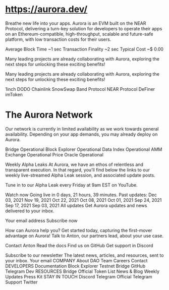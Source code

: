 # https://aurora.dev/

Breathe new life into your apps.
Aurora is an EVM built on the NEAR Protocol, delivering a turn-key solution for developers to operate their apps on an Ethereum-compatible, high-throughput, scalable and future-safe platform, with low transaction costs for their users.

Average Block Time
~1 sec
Transaction Finality
~2 sec
Typical Cost
~$ 0.00


Many leading projects are already collaborating with Aurora, exploring the next steps for unlocking these exciting benefits!



Many leading projects are already collaborating with Aurora, exploring the next steps for unlocking these exciting benefits!

1inch
DODO
Chainlink
SnowSwap
Band Protocol
NEAR Protocol
DeFiner
imToken

# The Aurora Network

Our network is currently in limited availability as we work towards general availability. Depending on your app demands, you may already deploy on Aurora.


Bridge
Operational
Block Explorer
Operational
Data Index
Operational
AMM Exchange
Operational
Price Oracle
Operational

Weekly Alpha Leaks
At Aurora, we have an ethos of relentless and transparent execution. In that regard, you’ll find below the links to our weekly live-streamed Alpha Leak session, and associated update posts.


Tune in to our Alpha Leak every Friday at 9am EST on YouTube.

Watch now
Going live in 0 days, 21 hours, 39 minutes.
Past updates:
Dec 03, 2021
Nov 19, 2021
Oct 22, 2021
Oct 08, 2021
Oct 01, 2021
Sep 24, 2021
Sep 17, 2021
Sep 03, 2021
All updates
Get Aurora updates and news delivered to your inbox.

Your email address
Subscribe now

How can Aurora help you?
Get started today, capturing the first-mover advantage on Aurora! Talk to Anton, our partners lead, about your use case.

Contact Anton
Read the docs
Find us on GitHub
Get support in Discord

Subscribe to our newsletter
The latest news, articles, and resources, sent to your inbox.
Your email
COMPANY
About
DAO
Team
Careers
Contact
DEVELOPERS
Documentation
Block Explorer
Testnet Bridge
GitHub
Telegram Dev
RESOURCES
Bridge
Official Token List
News & Blog
Weekly Updates
Press Kit
STAY IN TOUCH
Discord
Telegram Official
Telegram Support
Twitter



